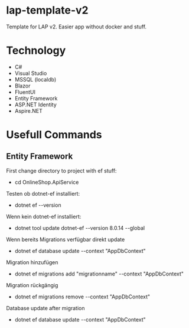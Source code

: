 # lap-template-v2
Template for LAP v2. Easier app without docker and stuff.



# Technology
- C#
- Visual Studio
- MSSQL (localdb)
- Blazor
- FluentUI
- Entity Framework
- ASP.NET Identity
- Aspire.NET


# Usefull Commands
## Entity Framework
First change directory to project with ef stuff:
- cd OnlineShop.ApiService

Testen ob dotnet-ef installiert:
- dotnet ef --version

Wenn kein dotnet-ef installiert:
- dotnet tool update dotnet-ef --version 8.0.14 --global

Wenn bereits Migrations verfügbar direkt update
- dotnet ef database update --context "AppDbContext"

Migration hinzufügen
- dotnet ef migrations add "migrationname" --context "AppDbContext"

Migration rückgängig
- dotnet ef migrations remove --context "AppDbContext"

Database update after migration
- dotnet ef database update --context "AppDbContext"